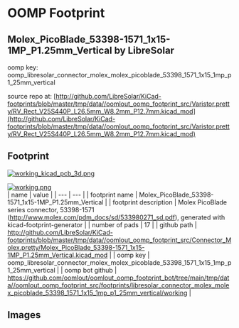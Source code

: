 # OOMP Footprint  
## Molex_PicoBlade_53398-1571_1x15-1MP_P1.25mm_Vertical  by LibreSolar  
  
oomp key: oomp_libresolar_connector_molex_molex_picoblade_53398_1571_1x15_1mp_p1_25mm_vertical  
  
source repo at: [http://github.com/LibreSolar/KiCad-footprints/blob/master/tmp/data//oomlout_oomp_footprint_src/Varistor.pretty/RV_Rect_V25S440P_L26.5mm_W8.2mm_P12.7mm.kicad_mod](http://github.com/LibreSolar/KiCad-footprints/blob/master/tmp/data//oomlout_oomp_footprint_src/Varistor.pretty/RV_Rect_V25S440P_L26.5mm_W8.2mm_P12.7mm.kicad_mod)  
## Footprint  
  
[![working_kicad_pcb_3d.png](working_kicad_pcb_3d_600.png)](working_kicad_pcb_3d.png)  
  
[![working.png](working_600.png)](working.png)  
| name | value | 
| --- | --- | 
| footprint name | Molex_PicoBlade_53398-1571_1x15-1MP_P1.25mm_Vertical | 
| footprint description | Molex PicoBlade series connector, 53398-1571 (http://www.molex.com/pdm_docs/sd/533980271_sd.pdf), generated with kicad-footprint-generator | 
| number of pads | 17 | 
| github path | http://github.com/LibreSolar/KiCad-footprints/blob/master/tmp/data//oomlout_oomp_footprint_src/Connector_Molex.pretty/Molex_PicoBlade_53398-1571_1x15-1MP_P1.25mm_Vertical.kicad_mod | 
| oomp key | oomp_libresolar_connector_molex_molex_picoblade_53398_1571_1x15_1mp_p1_25mm_vertical | 
| oomp bot github | https://github.com/oomlout/oomlout_oomp_footprint_bot/tree/main/tmp/data//oomlout_oomp_footprint_src/footprints/libresolar_connector_molex_molex_picoblade_53398_1571_1x15_1mp_p1_25mm_vertical/working | 
## Images  
